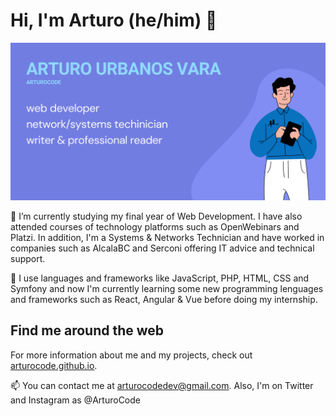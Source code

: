 # Hi, I'm Arturo (he/him) 👋

<img src="./img/arturocode_github.png"/>

🌱 I’m currently studying my final year of Web Development. I have also attended courses of technology platforms such as OpenWebinars and Platzi. In addition, I'm a Systems & Networks Technician and have worked in companies such as AlcalaBC and Serconi offering IT advice and technical support. 

🔭 I use languages and frameworks like JavaScript, PHP, HTML, CSS and Symfony and now I'm currently learning some new programming lenguages and frameworks such as React, Angular & Vue before doing my internship.

## Find me around the web

For more information about me and my projects, check out <a href="http://arturocode.github.io">arturocode.github.io</a>.

📫 You can contact me at arturocodedev@gmail.com. Also, I'm on Twitter and Instagram as @ArturoCode



<!--
**ArturoCode/arturocode** is a ✨ _special_ ✨ repository because its `README.md` (this file) appears on your GitHub profile.

Here are some ideas to get you started:

- 🔭 I’m currently working on ...
- 🌱 I’m currently learning ...
- 👯 I’m looking to collaborate on ...
- 🤔 I’m looking for help with ...
- 💬 Ask me about ...
- 📫 How to reach me: ...
- 😄 Pronouns: ...
- ⚡ Fun fact: ...
-->
